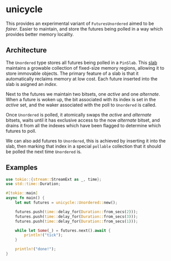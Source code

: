 # unicycle

This provides an experimental variant of `FuturesUnordered` aimed to be
_fairer_. Easier to maintain, and store the futures being polled in a way which
provides better memory locality.

## Architecture

The `Unordered` type stores all futures being polled in a `PinSlab`. This [slab]
maintains a growable collection of fixed-size memory regions, allowing it to
store immovable objects. The primary feature of a slab is that it automatically
reclaims memory at low cost. Each future inserted into the slab is asigned an
_index_.

Next to the futures we maintain two bitsets, one _active_ and one
_alternate_. When a future is woken up, the bit associated with its index is
set in the _active_ set, and the waker associated with the poll to `Unordered`
is called.

Once `Unordered` is polled, it atomically swaps the _active_ and _alternate_
bitsets, waits until it has exclusive access to the now _alternate_ bitset, and
drains it from all the indexes which have been flagged to determine which
futures to poll.

We can also add futures to `Unordered`, this is achieved by inserting it into
the slab, then marking that index in a special `pollable` collection that it
should be polled the next time `Unordered` is.

[slab]: https://github.com/carllerche/slab

## Examples

```rust
use tokio::{stream::StreamExt as _, time};
use std::time::Duration;

#[tokio::main]
async fn main() {
    let mut futures = unicycle::Unordered::new();

    futures.push(time::delay_for(Duration::from_secs(2)));
    futures.push(time::delay_for(Duration::from_secs(3)));
    futures.push(time::delay_for(Duration::from_secs(1)));

    while let Some(_) = futures.next().await {
        println!("tick");
    }

    println!("done!");
}
```